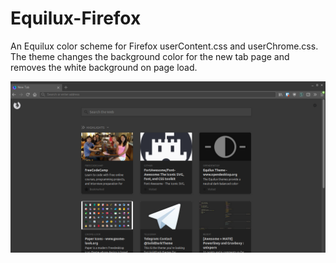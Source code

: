 # Equilux-Firefox
An Equilux color scheme for Firefox userContent.css and userChrome.css. 
The theme changes the background color for the new tab page and removes the white background on page load.

![Screenshot](screenshot.png)
